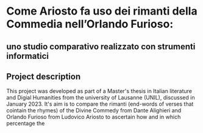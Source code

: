 
# Come Ariosto fa uso dei rimanti della Commedia nell’Orlando Furioso: 
## uno studio comparativo realizzato con strumenti informatici

## Project description
This project was developed as part of a Master's thesis in Italian literature and Digial Humanities from the university of Lausanne (UNIL), discussed in January 2023. It's aim is to compare the rimanti (end-words of verses that cointain the rhymes) of the Divine Commedy from Dante Alighieri and Orlando Furioso from Ludovico Ariosto to ascertain how and in which percentage the 
